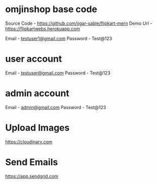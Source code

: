# omjinshop base code
Source Code - https://github.com/jigar-sable/flipkart-mern
Demo Url - https://flipkartwebs.herokuapp.com

Email - testuser1@gmail.com
Password - Test@123

# user account
Email - testuser@gmail.com
Password - Test@123

# admin account
Email - admin@gmail.com
Password - Test@123

# Upload Images
https://cloudinary.com

# Send Emails
https://app.sendgrid.com
